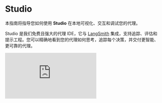 # Studio

本指南将指导您如何使用 **Studio** 在本地可视化、交互和调试您的代理。

Studio 是我们免费且强大的代理 IDE，它与 [LangSmith](/langsmith/home) 集成，支持追踪、评估和提示工程。您可以精确地看到您的代理如何思考，追踪每个决策，并交付更智能、更可靠的代理。

<Frame>
  <iframe className="w-full aspect-video rounded-xl" src="https://www.youtube.com/embed/Mi1gSlHwZLM?si=zA47TNuTC5aH0ahd" title="Studio" frameBorder="0" allow="accelerometer; autoplay; clipboard-write; encrypted-media; gyroscope; picture-in-picture" allowFullScreen />
</Frame>

## 先决条件

开始之前，请确保您已具备以下条件：

* [LangSmith](https://smith.langchain.com/settings) 的 API 密钥（免费注册）

## 设置本地 LangGraph 服务器

### 1. 安装 LangGraph CLI

```shell  theme={null}
# 需要 Python >= 3.11
pip install --upgrade "langgraph-cli[inmem]"
```

### 2. 准备您的代理

我们将使用以下简单代理作为示例：

```python title="agent.py" theme={null}
from langchain.agents import create_agent

def send_email(to: str, subject: str, body: str):
    """发送邮件"""
    email = {
        "to": to,
        "subject": subject,
        "body": body
    }
    # ... 邮件发送逻辑

    return f"邮件已发送给 {to}"

agent = create_agent(
    "openai:gpt-4o",
    tools=[send_email],
    system_prompt="您是一个邮件助手。始终使用 send_email 工具。",
)
```

### 3. 环境变量

在您的项目根目录创建一个 `.env` 文件并填写必要的 API 密钥。我们需要将 `LANGSMITH_API_KEY` 环境变量设置为从 [LangSmith](https://smith.langchain.com/settings) 获取的 API 密钥。

<Warning>
  请确保不要将 `.env` 提交到 Git 等版本控制系统！
</Warning>

```bash .env theme={null}
LANGSMITH_API_KEY=lsv2...
```

### 4. 创建 LangGraph 配置文件

在您的应用目录中，创建一个配置文件 `langgraph.json`：

```json title="langgraph.json" theme={null}
{
  "dependencies": ["."],
  "graphs": {
    "agent": "./src/agent.py:agent"
  },
  "env": ".env"
}
```

[`create_agent`](https://reference.langchain.com/python/langchain/agents/#langchain.agents.create_agent) 自动返回一个编译后的 LangGraph 图，我们可以将其传递给配置文件中的 `graphs` 键。

<Info>
  有关配置文件 JSON 对象中每个键的详细解释，请参阅 [LangGraph 配置文件参考](/langsmith/cli#configuration-file)。
</Info>

到目前为止，我们的项目结构如下：

```bash  theme={null}
my-app/
├── src
│   └── agent.py
├── .env
└── langgraph.json
```

### 5. 安装依赖项

在新的 LangGraph 应用根目录中，安装依赖项：

<CodeGroup>
  ```shell pip theme={null}
  pip install -e .
  ```

  ```shell uv theme={null}
  uv sync
  ```
</CodeGroup>

### 6. 在 Studio 中查看您的代理

启动您的 LangGraph 服务器：

```shell  theme={null}
langgraph dev
```

<Warning>
  Safari 会阻止到 Studio 的 `localhost` 连接。要解决此问题，请使用 `--tunnel` 运行上述命令，通过安全隧道访问 Studio。
</Warning>

您的代理可以通过 API (`http://127.0.0.1:2024`) 和 Studio UI `https://smith.langchain.com/studio/?baseUrl=http://127.0.0.1:2024` 访问：

<Frame>
    <img src="https://mintcdn.com/langchain-5e9cc07a/TCDks4pdsHdxWmuJ/oss/images/studio_create-agent.png?fit=max&auto=format&n=TCDks4pdsHdxWmuJ&q=85&s=ebd259e9fa24af7d011dfcc568f74be2" alt="Studio UI 中的代理视图" data-og-width="2836" width="2836" data-og-height="1752" height="1752" data-path="oss/images/studio_create-agent.png" data-optimize="true" data-opv="3" srcset="https://mintcdn.com/langchain-5e9cc07a/TCDks4pdsHdxWmuJ/oss/images/studio_create-agent.png?w=280&fit=max&auto=format&n=TCDks4pdsHdxWmuJ&q=85&s=cf9c05bdd08661d4d546c540c7a28cbe 280w, https://mintcdn.com/langchain-5e9cc07a/TCDks4pdsHdxWmuJ/oss/images/studio_create-agent.png?w=560&fit=max&auto=format&n=TCDks4pdsHdxWmuJ&q=85&s=484b2fd56957d048bd89280ce97065a0 560w, https://mintcdn.com/langchain-5e9cc07a/TCDks4pdsHdxWmuJ/oss/images/studio_create-agent.png?w=840&fit=max&auto=format&n=TCDks4pdsHdxWmuJ&q=85&s=92991302ac24604022ab82ac22729f68 840w, https://mintcdn.com/langchain-5e9cc07a/TCDks4pdsHdxWmuJ/oss/images/studio_create-agent.png?w=1100&fit=max&auto=format&n=TCDks4pdsHdxWmuJ&q=85&s=ed366abe8dabc42a9d7c300a591e1614 1100w, https://mintcdn.com/langchain-5e9cc07a/TCDks4pdsHdxWmuJ/oss/images/studio_create-agent.png?w=1650&fit=max&auto=format&n=TCDks4pdsHdxWmuJ&q=85&s=d5865d3c4b0d26e9d72e50d474547a63 1650w, https://mintcdn.com/langchain-5e9cc07a/TCDks4pdsHdxWmuJ/oss/images/studio_create-agent.png?w=2500&fit=max&auto=format&n=TCDks4pdsHdxWmuJ&q=85&s=6b254add2df9cc3c10ac0c2bcb3a589c 2500w" />
</Frame>

Studio 使代理的每个步骤都易于观察。重放任何输入并检查确切的提示、工具参数、返回值以及标记/延迟指标。如果工具抛出异常，Studio 会记录异常及其周围状态，从而减少您的调试时间。

保持开发服务器运行，编辑提示或工具签名，并观察 Studio 的热重载。从任何步骤重新运行对话线程以验证行为更改。有关更多详细信息，请参阅[管理线程](/langsmith/use-studio#edit-thread-history)。

随着代理的增长，相同的视图可以从单工具演示扩展到多节点图，使决策保持清晰和可重现。

<Tip>
  要深入了解 Studio，请查看[概述页面](/langsmith/studio)。
</Tip>

<Tip>
  有关本地和已部署代理的更多信息，请参阅[设置本地 LangGraph 服务器](/oss/python/langchain/studio#setup-local-langgraph-server)和[部署](/oss/python/langchain/deploy)。
</Tip>

***

<Callout icon="pen-to-square" iconType="regular">
  [在 GitHub 上编辑此页面的源代码。](https://github.com/langchain-ai/docs/edit/main/src/oss/langchain/studio.mdx)
</Callout>

<Tip icon="terminal" iconType="regular">
  [通过 MCP 以编程方式连接这些文档](/use-these-docs)，与 Claude、VSCode 等连接，获取实时答案。
</Tip>